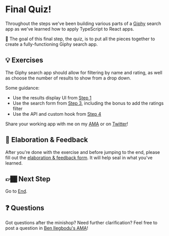 # Final Quiz!

Throughout the steps we've been building various parts of a [Giphy](https://giphy.com/) search app as we've learned how to apply TypeScript to React apps.

🏅 The goal of this final step, the quiz, is to put all the pieces together to create a fully-functioning Giphy search app.

## 💡 Exercises

The Giphy search app should allow for filtering by name and rating, as well as choose the number of results to show from a drop down.

Some guidance:

- Use the results display UI from [Step 1](../01-props)
- Use the search form from [Step 3](../03-events), including the bonus to add the ratings filter
- Use the API and custom hook from [Step 4](../04-api)

Share your working app with me on my [AMA](http://www.benmvp.com/ama/) or on [Twitter](https://twitter.com/benmvp)!

## 🧠 Elaboration & Feedback

After you're done with the exercise and before jumping to the end, please fill out the [elaboration & feedback form](https://docs.google.com/forms/d/e/1FAIpQLScRocWvtbrl4XmT5_NRiE8bSK3CMZil-ZQByBAt8lpsurcRmw/viewform?usp=pp_url&entry.1671251225=TypeScript+For+React+Developers+Minishop&entry.1984987236=Final+Quiz). It will help seal in what you've learned.

## 👉🏾 Next Step

Go to [End](../end).

## ❓ Questions

Got questions after the minishop? Need further clarification? Feel free to post a question in [Ben Ilegbodu's AMA](https://www.benmvp.com/ama/)!

